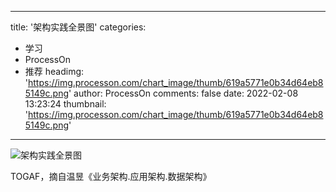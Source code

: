 
---
title: '架构实践全景图'
categories: 
 - 学习
 - ProcessOn
 - 推荐
headimg: 'https://img.processon.com/chart_image/thumb/619a5771e0b34d64eb85149c.png'
author: ProcessOn
comments: false
date: 2022-02-08 13:23:24
thumbnail: 'https://img.processon.com/chart_image/thumb/619a5771e0b34d64eb85149c.png'
---

<div>   
<img class="thumb" alt="架构实践全景图" src="https://img.processon.com/chart_image/thumb/619a5771e0b34d64eb85149c.png" referrerpolicy="no-referrer">
<p>TOGAF，摘自温昱《业务架构.应用架构.数据架构》</p>  
</div>
            